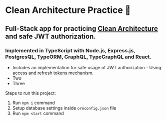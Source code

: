 #  Clean Architecture Practice 🧼

## Full-Stack app for practicing <a href="https://blog.cleancoder.com/uncle-bob/2012/08/13/the-clean-architecture.html" target="_blank">Clean Architecture</a> and safe JWT authorization.

### Implemented in TypeScript with Node.js, Express.js, PostgresQL, TypeORM, GraphQL, TypeGraphQL and React.

- Includes an implementation for safe usage of JWT authorization - Using access and refresh tokens mechanism.
- Two
- Three

Steps to run this project:

1. Run `npm i` command
2. Setup database settings inside `ormconfig.json` file
3. Run `npm start` command
